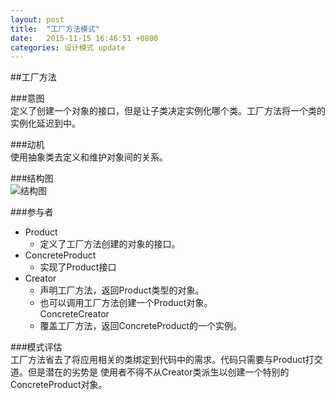 ```yaml
---
layout: post
title:  "工厂方法模式"
date:   2015-11-15 16:46:51 +0800
categories: 设计模式 update
---
```

##工厂方法  

###意图  
定义了创建一个对象的接口，但是让子类决定实例化哪个类。工厂方法将一个类的实例化延迟到中。  

###动机  
使用抽象类去定义和维护对象间的关系。 

###结构图  
![结构图]({{site.url}}/images/design_pattern/工厂方法模式.png)

###参与者  
* Product  
  * 定义了工厂方法创建的对象的接口。  
* ConcreteProduct
  * 实现了Product接口  
* Creator  
  * 声明工厂方法，返回Product类型的对象。
  * 也可以调用工厂方法创建一个Product对象。  
ConcreteCreator  
  * 覆盖工厂方法，返回ConcreteProduct的一个实例。  

###模式评估  
工厂方法省去了将应用相关的类绑定到代码中的需求。代码只需要与Product打交道。但是潜在的劣势是
使用者不得不从Creator类派生以创建一个特别的ConcreteProduct对象。 
